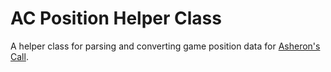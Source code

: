 # AC Position Helper Class

A helper class for parsing and converting game position data for [Asheron's Call](https://en.wikipedia.org/wiki/Asheron%27s_Call).
